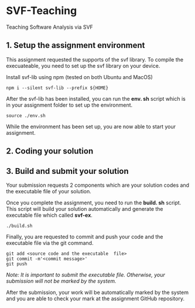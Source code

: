 # SVF-Teaching
Teaching Software Analysis via SVF

## 1. Setup the assignment environment 
This assignment requested the supports of the svf library. To compile the execuateable, you need to set up the svf library on your device. 


<summary> Install svf-lib using npm (tested on both Ubuntu and MacOS)</summary>

```
npm i --silent svf-lib --prefix ${HOME}
```
 

After the svf-lib has been installed, you can run the **env. sh** script which is in your assignment folder to set up the environment.
```
source ./env.sh
```

While the environment has been set up, you are now able to start your assignment.

## 2. Coding your solution

## 3. Build and submit your solution
Your submission requests 2 components which are your solution codes and the executable  file of your solution.   

Once you complete the assignment, you need to run the **build. sh** script. This script will build your solution automatically and generate the executable  file which called **svf-ex**.
```
./build.sh
```

Finally, you are requested to commit and push your code and the executable  file via the git command.
```
git add <source code and the executable  file>
git commit -m'<commit message>'
git push
```
*Note: It is important to submit the executable file. Otherwise, your submission will not be marked by the system.*

After the submission, your work will be automatically marked by the system and you are able to check your mark at the assignment GitHub repository.
